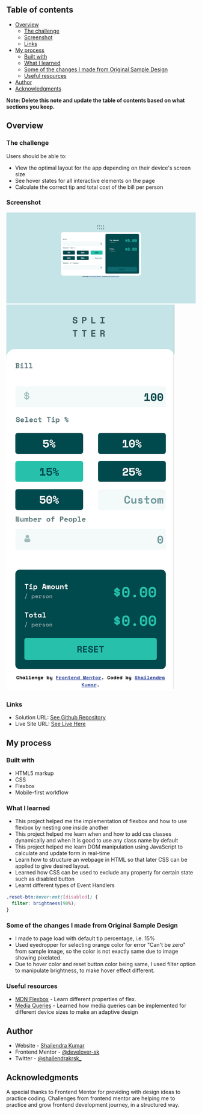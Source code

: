 ## Table of contents

- [Overview](#overview)
  - [The challenge](#the-challenge)
  - [Screenshot](#screenshot)
  - [Links](#links)
- [My process](#my-process)
  - [Built with](#built-with)
  - [What I learned](#what-i-learned)
  - [Some of the changes I made from Original Sample Design](#Some-of-the-changes-I-made-from-Original-Sample-Design)
  - [Useful resources](#useful-resources)
- [Author](#author)
- [Acknowledgments](#acknowledgments)

**Note: Delete this note and update the table of contents based on what sections you keep.**

## Overview

### The challenge

Users should be able to:

- View the optimal layout for the app depending on their device's screen size
- See hover states for all interactive elements on the page
- Calculate the correct tip and total cost of the bill per person

### Screenshot

![](./images/Screenshot-Desktop.jpg)
![](./images/Screenshot-Mobile.png)

### Links

- Solution URL: [See Github Repository](https://github.com/develover-sk/tip-calculator)
- Live Site URL: [See Live Here](https://your-live-site-url.com)

## My process

### Built with

- HTML5 markup
- CSS
- Flexbox
- Mobile-first workflow

### What I learned

- This project helped me the implementation of flexbox and how to use flexbox by nesting one inside another
- This project helped me learn when and how to add css classes dynamically and when it is good to use any class name by default
- This project helped me learn DOM manipulation using JavaScript to calculate and update form in real-time
- Learn how to structure an webpage in HTML so that later CSS can be applied to give desired layout.
- Learned how CSS can be used to exclude any property for certain state such as disabled button
- Learnt different types of Event Handlers

```css
.reset-btn:hover:not([disabled]) {
  filter: brightness(90%);
}
```

### Some of the changes I made from Original Sample Design

- I made to page load with default tip percentage, i.e. 15%
- Used eyedropper for selecting orange color for error "Can't be zero" from sample image, so the color is not exactly same due to image showing pixelated.
- Due to hover color and reset button color being same, I used filter option to manipulate brightness, to make hover effect different.

### Useful resources

- [MDN Flexbox](https://developer.mozilla.org/en-US/docs/Learn/CSS/CSS_layout/Flexbox) - Learn different properties of flex.
- [Media Queries](https://developer.mozilla.org/en-US/docs/Web/CSS/@media) - Learned how media queries can be implemented for different device sizes to make an adaptive design

## Author

- Website - [Shailendra Kumar](https://www.shailendra.xyz)
- Frontend Mentor - [@develover-sk](https://www.frontendmentor.io/profile/develover-sk)
- Twitter - [@shailendrakrsk\_](https://www.twitter.com/shailendrakrsk_)

## Acknowledgments

A special thanks to Frontend Mentor for providing with design ideas to practice coding. Challenges from frontend mentor are helping me to practice and grow frontend development journey, in a structured way.
